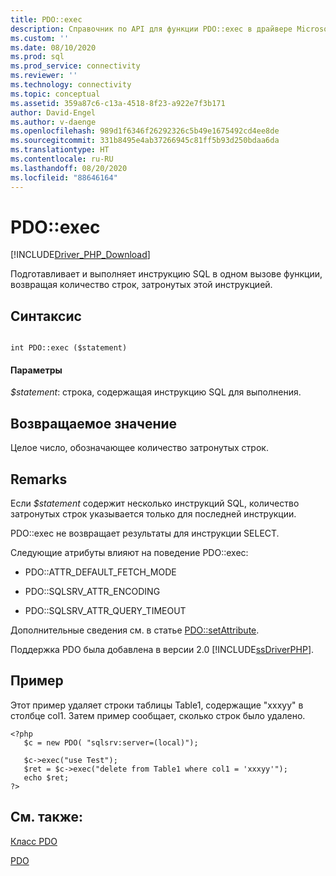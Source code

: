 ```yaml
---
title: PDO::exec
description: Справочник по API для функции PDO::exec в драйвере Microsoft PDO_SQLSRV для PHP для SQL Server.
ms.custom: ''
ms.date: 08/10/2020
ms.prod: sql
ms.prod_service: connectivity
ms.reviewer: ''
ms.technology: connectivity
ms.topic: conceptual
ms.assetid: 359a87c6-c13a-4518-8f23-a922e7f3b171
author: David-Engel
ms.author: v-daenge
ms.openlocfilehash: 989d1f6346f26292326c5b49e1675492cd4ee8de
ms.sourcegitcommit: 331b8495e4ab37266945c81ff5b93d250bdaa6da
ms.translationtype: HT
ms.contentlocale: ru-RU
ms.lasthandoff: 08/20/2020
ms.locfileid: "88646164"
---
```

# <a name="pdoexec"></a>PDO::exec
[!INCLUDE[Driver_PHP_Download](../../includes/driver_php_download.md)]

Подготавливает и выполняет инструкцию SQL в одном вызове функции, возвращая количество строк, затронутых этой инструкцией.  
  
## <a name="syntax"></a>Синтаксис  
  
```  
  
int PDO::exec ($statement)  
```  
  
#### <a name="parameters"></a>Параметры  
*$statement*: строка, содержащая инструкцию SQL для выполнения.  
  
## <a name="return-value"></a>Возвращаемое значение  
Целое число, обозначающее количество затронутых строк.  
  
## <a name="remarks"></a>Remarks  
Если *$statement* содержит несколько инструкций SQL, количество затронутых строк указывается только для последней инструкции.  
  
PDO::exec не возвращает результаты для инструкции SELECT.  
  
Следующие атрибуты влияют на поведение PDO::exec:  
  
-   PDO::ATTR_DEFAULT_FETCH_MODE  
  
-   PDO::SQLSRV_ATTR_ENCODING  
  
-   PDO::SQLSRV_ATTR_QUERY_TIMEOUT  
  
Дополнительные сведения см. в статье [PDO::setAttribute](../../connect/php/pdo-setattribute.md). 
  
Поддержка PDO была добавлена в версии 2.0 [!INCLUDE[ssDriverPHP](../../includes/ssdriverphp_md.md)].  
  
## <a name="example"></a>Пример  
Этот пример удаляет строки таблицы Table1, содержащие "xxxyy" в столбце col1. Затем пример сообщает, сколько строк было удалено.  
  
```  
<?php  
   $c = new PDO( "sqlsrv:server=(local)");  
  
   $c->exec("use Test");  
   $ret = $c->exec("delete from Table1 where col1 = 'xxxyy'");  
   echo $ret;  
?>  
```  
  
## <a name="see-also"></a>См. также:  
[Класс PDO](../../connect/php/pdo-class.md)

[PDO](https://php.net/manual/book.pdo.php)  
  
